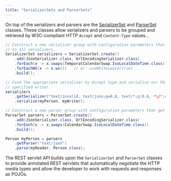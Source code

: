 ```yaml
---
title: "SerializerSets and ParserSets"
---
```


On top of the serializers and parsers are the [SerializerSet](API_DOCS/org/apache/juneau/serializer/SerializerSet.html) and [ParserSet](API_DOCS/org/apache/juneau/parser/ParserSet.html) classes.
These classes allow serializers and parsers to be grouped and retrieved by W3C-compliant HTTP `Accept` and
`Content-Type` values...

```java
// Construct a new serializer group with configuration parameters that get applied
// to all serializers.
SerializerSet serializers = SerializerSet.create()
    .add(JsonSerializer.class, UrlEncodingSerializer.class)
    .forEach(x -> x.swaps(TemporalCalendarSwap.IsoLocalDateTime.class))
    .forEachWS(x -> x.ws())   // or .useWhitespace(true)
    .build();

// Find the appropriate serializer by Accept type and serialize our POJO to the
// specified writer.
serializers
    .getSerializer("text/invalid, text/json;q=0.8, text/*;q:0.6, *\/*;q=0.0")
    .serialize(myPerson, myWriter);

// Construct a new parser group with configuration parameters that get applied to all parsers.
ParserSet parsers = ParserSet.create()
    .add(JsonSerializer.class, UrlEncodingSerializer.class)
    .forEach(x -> x.swaps(CalendarSwap.IsoLocalDateTime.class))
    .build();

Person myPerson = parsers
    .getParser("text/json")
    .parse(myReader, Person.class);
```

The REST servlet API builds upon the `SerializerSet` and `ParserSet` classes to provide annotated REST servlets that
automatically negotiate the HTTP media types and allow the developer to work with requests and responses as POJOs.
